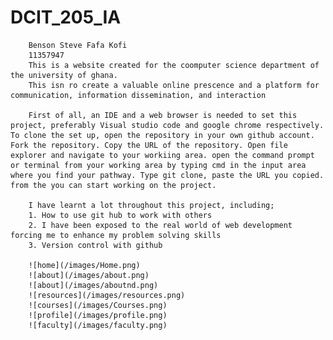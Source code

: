 # DCIT_205_IA

        Benson Steve Fafa Kofi
        11357947        
        This is a website created for the coomputer science department of the university of ghana. 
        This isn ro create a valuable online prescence and a platform for communication, information dissemination, and interaction

        First of all, an IDE and a web browser is needed to set this project, preferably Visual studio code and google chrome respectively. To clone the set up, open the repository in your own github account. Fork the repository. Copy the URL of the repository. Open file explorer and navigate to your workiing area. open the command prompt or terminal from your working area by typing cmd in the input area where you find your pathway. Type git clone, paste the URL you copied. from the you can start working on the project.

        I have learnt a lot throughout this project, including;
        1. How to use git hub to work with others
        2. I have been exposed to the real world of web development forcing me to enhance my problem solving skills
        3. Version control with github 
   
        ![home](/images/Home.png)
        ![about](/images/about.png)
        ![about](/images/aboutnd.png)
        ![resources](/images/resources.png)
        ![courses](/images/Courses.png)
        ![profile](/images/profile.png)
        ![faculty](/images/faculty.png)
    
